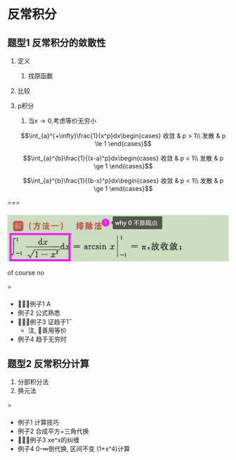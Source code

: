 # 反常积分

## 题型1 反常积分的敛散性

1. 定义
   1. 找原函数
2. 比较
3. p积分
   1. 当$x \to 0$,考虑等价无穷小

    $$\int_{a}^{+\infty}\frac{1}{x^p}dx\begin{cases}
    收敛 & p > 1\\
    发散 & p \le 1
    \end{cases}$$

    $$\int_{a}^{b}\frac{1}{(x-a)^p}dx\begin{cases}
    收敛 & p < 1\\
    发散 & p \ge 1
    \end{cases}$$

    $$\int_{a}^{b}\frac{1}{(b-x)^p}dx\begin{cases}
    收敛 & p < 1\\
    发散 & p \ge 1
    \end{cases}$$

⭐=⭐

![20221107160645](https://raw.githubusercontent.com/Logible/Image/main/note_image/20221107160645.png)

of course no

⭐

- 💚💚💚例子1 A
- 例子2 公式熟悉
- 💚💚💚例子3 证趋于$1^{-}$
  - 注, 💚善用等价
- 例子4 趋于无穷时

## 题型2 反常积分计算

1. 分部积分法
2. 换元法

⭐

- 例子1 计算技巧
- 例子2 合成平方+三角代换
- 💚💚💚例子3 xe^x的纠缠
- 例子4 0-∞倒代换, 区间不变 (1+x^4)计算
